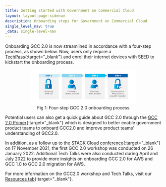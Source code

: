 ```yaml
---
title: Getting started with Government on Commercial Cloud
layout: layout-page-sidenav
description: Onboarding steps for Government on Commercial Cloud
single_level_nav: true
_data: single-level-nav
---
```


Onboarding GCC 2.0 is now streamlined in accordance with a four-step process, as shown below. Now, users only require a [TechPass](https://www.developer.tech.gov.sg/products/categories/digital-identity/techpass/overview.html){:target="_blank"} and enrol their internet devices with SEED to kickstart the onboarding process. 

<figure style="text-align: center">
  <img
    src="/assets/img/GCC2.0-OnboardingProcess.png" width="80%" height="80%" 
    alt="Fig 1: Four-step GCC 2.0 onboarding process"
  />
  <figcaption>Fig 1: Four-step GCC 2.0 onboarding process</figcaption>
</figure>

Potential users can also get a quick guide about GCC 2.0 through the [GCC 2.0 Primer](https://docs.developer.tech.gov.sg/docs/gcc-20-primer/){:target="_blank"} which is designed to better enable government product teams to onboard GCC2.0 and improve product teams’ understanding of GCC2.0. 

In addition, as a follow up to the [STACK Cloud conference](https://www.developer.tech.gov.sg/communities/events/stack-x-cloud-2021){:target="_blank"} on 17 November 2021, the first GCC 2.0 workshop was conducted on 26 January 2022. Additional Tech Talks were also conducted during April and July 2022 to provide more insights on onboarding GCC 2.0 for AWS and GCC 1.0 to GCC 2.0 migration for AWS. 

For more information on the GCC2.0 workshop and Tech Talks, visit our [Resources tab](https://www.developer.tech.gov.sg/products/categories/infrastructure-and-hosting/government-on-commercial-cloud/resources.html){:target="_blank"}.


